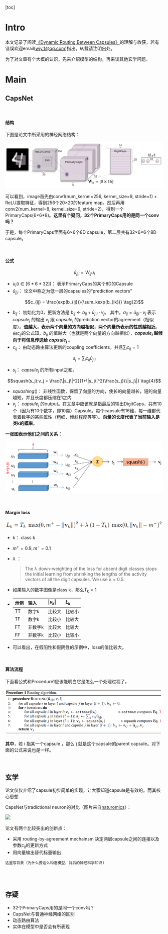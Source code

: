 [toc]

# Intro

本文记录了阅读[《Dynamic Routing Between Capsules》](https://arxiv.org/pdf/1710.09829)的理解与收获，若有错误欢迎email(wjy.f@qq.com)指出。转载请注明出处。

为了对文章有个大概的认识，先来介绍模型的结构，再来谈其他玄学问题。

# Main

## CapsNet

<br>

#### 结构

下图是论文中所采用的神经网络结构：

![](./img/capsule_figure1.png)

可以看到，image首先由conv1(num_kernel=256, kernel_size=9, stride=1) + ReLU提取特征，得到256个20×20的feature map。然后再用conv2(num_kernel=8, kernel_size=9, stride=2)，得到一个PrimaryCaps(6×6*8)。**这里有个疑问，32个PrimaryCaps用的是同一个conv吗？**

于是，每个PrimaryCaps里面有6×6个8D capsule，第二层共有32×6×6个8D capsule。

<br>

#### 公式

$$\hat{u}_{j|i} = W_{ij}u_i \tag{1}$$

- $u_i(i \in [6*6*32])$： 表示PrimaryCaps的某个8D的Capsule
- $\hat{u}_{j|i}$： 论文中称之为低一层的capsules的“prediction vectors”

$$c_{ij} = \frac{exp(b_{ij})}{\sum_kexp(b_{ik})} \tag{2}$$

- $b_{ij}$： 初始化为0，更新方法是 $b_{ij} \leftarrow b_{ij} + \hat{u}_{j|i} \cdot v_j$。 其中，$a_{ij} = \hat{u}_{j|i} \cdot v_j$ 表示 $capsule_j$ 的输出 $v_j$ 跟 $capsule_i$ 的prediction vector的agreement（相似度）。**值越大，表示两个向量的方向越相似，两个向量所表示的性质越相近**。由$c_{ij}$的公式知，$b_{ij}$ 的值越大（也就是两个向量的方向越相似），**$capsule_i$ 越倾向于将信息传送给 $capsule_j$** 。
- $c_{ij}$： 由动态路由算法更新的coupling coefficients，并且$\sum_{i}c_{ij} = 1$

$$s_j = \sum_{i}c_{ij}\hat{u}_{j|i} \tag{3}$$

- $s_j$： $capsule_j$ 的所有input之和。

$$squash(s_j):v_j = \frac{\|s_j\|^2}{1+\|s_j\|^2}\frac{s_j}{\|s_j\|} \tag{4}$$

- $squashing()$： 非线性函数，保留了向量的方向，使长的向量越长，短的向量越短，并且长度都压缩在1之内
- $v_j$： $capsule_j$ 的output。在文章中应该就是指最后的输出DigitCaps，共有10个（因为有10个数字，即10类）Capsule。每个capsule有16维，每一维都代表着数字的某些属性（粗细、倾斜程度等等）。**向量的长度代表了当前输入是类k的概率**。

**一张图表示他们之间的关系：**

![](./img/ui2vj.png)

<br>

#### Margin loss

![](./img/cap_lossfunc.png)

- k： class k
- $m^+=0.9, m^-=0.1$
- $\lambda$ ：
  >The λ down-weighting of the loss for absent digit classes stops the initial learning from shrinking the lengths of the activity vectors of all the digit capsules. We use λ = 0.5.

- 如果输入的数字图像是class k，那么$T_k=1$
- | 示例 | 输入 | $\|v_k\|$ | $L_k$ |
  | -- | ---- | ----- | ----- |
  | TT | 数字k | 比较大 | 比较小 |
  | TF | 数字k | 比较小 | 比较大 |
  | FT | 非数字k | 比较大 | 比较大 |
  | FF | 非数字k | 比较小 | 比较小 |
- 可以看出，在假阳性和假阴性的示例中，loss的值比较大。

<br>

#### 算法流程

下面看公式和Procedure1应该能明白它是怎么一个处理过程了。

![](./img/procedure1.png)

**其中**，若 i 指某一个capsule ，那么 j 就是这个capsule的parent capsule。对下面的公式来说也是一样。

<br>

## 玄学

论文仅仅介绍了capsule初步简单的实现，让大家知道capsule是有效的。而其核心思想

CapsNet与tradictional neuron的对比（图片来自[naturomics](https://github.com/naturomics/CapsNet-Tensorflow)）：

![](https://github.com/naturomics/CapsNet-Tensorflow/raw/master/imgs/capsuleVSneuron.png)

论文有两个比较突出的创新点：

- 采用 routing-by-agreement mechainsm 决定两层capsule之间的连接以及参数$c_{ij}$的更新方式
- 用向量输出替代标量输出

```
这里写背景（为什么要这么构造模型，背后的神经科学知识)
```

<br>
<br>

## 存疑

* 32个PrimaryCaps用的是同一个conv吗？
* CapsNet与普通神经网络的区别
* 动态路由算法
* 实体在模型中是否会有所表现
